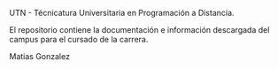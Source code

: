 UTN - Técnicatura Universitaria en Programación a Distancia.

El repositorio contiene la documentación e información descargada del campus para el cursado de la carrera.

Matias Gonzalez